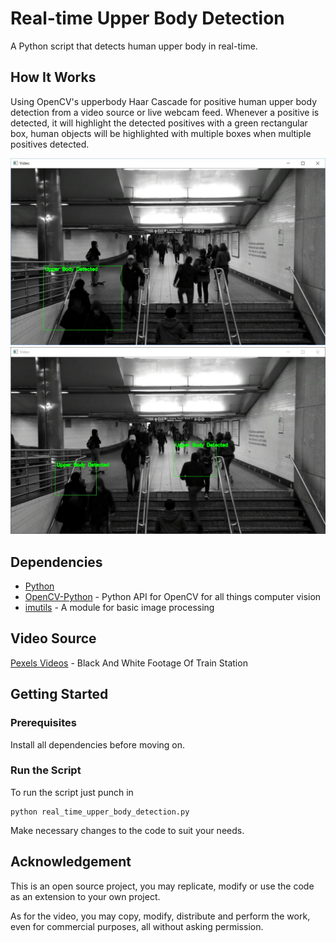 # Real-time Upper Body Detection
A Python script that detects human upper body in real-time.

## How It Works
Using OpenCV's upperbody Haar Cascade for positive human upper body detection from a video source or live webcam feed.
Whenever a positive is detected, it will highlight the detected positives with a green rectangular box,
human objects will be highlighted with multiple boxes when multiple positives detected.

![Example 1](screenshots/Positives_1.JPG "Whenever a positive is detected, it will highlight the detected positives with a green rectangular box.")
![Example 2](screenshots/Positives_2.JPG "Highlighted with multiple boxes when multiple positives detected.")

## Dependencies
* [Python](https://www.python.org/downloads/)
* [OpenCV-Python](https://pypi.python.org/pypi/opencv-python) - Python API for OpenCV for all things computer vision
* [imutils](https://pypi.python.org/pypi/imutils) - A module for basic image processing

## Video Source
[Pexels Videos](https://videos.pexels.com/videos/black-and-white-footage-of-train-station-2655) - Black And White Footage Of Train Station

## Getting Started
### Prerequisites
Install all dependencies before moving on.

### Run the Script
To run the script just punch in
```
python real_time_upper_body_detection.py
```
Make necessary changes to the code to suit your needs.

## Acknowledgement
This is an open source project, you may replicate, modify or use the code as an extension to your own project.

As for the video,
you may copy, modify, distribute and perform the work, even for commercial purposes, all without asking permission.
